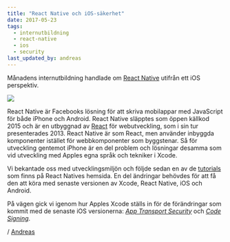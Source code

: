 ```yaml
---
title: "React Native och iOS-säkerhet"
date: 2017-05-23
tags:
  - internutbildning
  - react-native
  - ios
  - security
last_updated_by: andreas
---
```

Månadens internutbildning handlade om [React Native](https://facebook.github.io/react-native/docs/getting-started.html) utifrån ett iOS perspektiv.

![](https://athega.se/system/uploads/2017/05/reactnativeiphone.jpg)

React Native är Facebooks lösning för att skriva mobilappar med JavaScript för både iPhone och Android. React Native släpptes som öppen källkod 2015 och är en utbyggnad av [React](https://facebook.github.io/react/) för webutveckling, som i sin tur  presenterades 2013. React Native är som React, men använder inbyggda komponenter istället för webbkomponenter som byggstenar. Så för utveckling gentemot iPhone är en del problem och lösningar desamma som vid utveckling med Apples egna språk och tekniker i Xcode.

Vi bekantade oss med utvecklingsmiljön och följde sedan en av de [tutorials](https://facebook.github.io/react-native/releases/0.23/docs/tutorial.html) som finns på React Natives hemsida. En del ändringar behövdes för att få den att köra med senaste versionen av Xcode, React Native, iOS och Android. 

På vägen gick vi igenom hur Apples Xcode ställs in för de förändringar som kommit med de senaste iOS versionerna: *[App Transport Security](https://forums.developer.apple.com/thread/6767)* och *[Code Signing](https://developer.apple.com/support/code-signing/)*.

/ [Andreas](/andreas)
